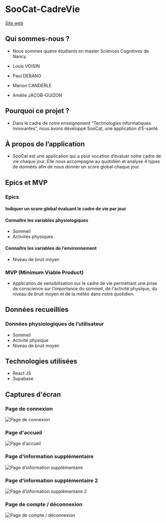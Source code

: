 # SooCat-CadreVie

[Site web](https://soocat.web.app)

## Qui sommes-nous ?

* Nous sommes quatre étudiants en master Sciences Cognitives de Nancy.

* Louis VOISIN
* Paul DEBANO
* Marion CANDERLE
* Amélie JACOB–GUIZON

## Pourquoi ce projet ?

* Dans le cadre de notre enseignement “Technologies informatiques innovantes”, nous avons développé SooCat, une application d’E-santé.

## À propos de l’application

* SooCat est une application qui a pour vocation d’évaluer notre cadre de vie chaque jour. Elle nous accompagne au quotidien et analyse 4 types de données afin de nous donner un score global chaque jour.

## Epics et MVP

### Epics

#### Indiquer un score global évaluant le cadre de vie par jour

#### Connaître les variables physiologiques

* Sommeil
* Activités physiques

#### Connaître les variables de l’environnement

* Niveau de bruit moyen

### MVP (Minimum Viable Product)

* Application de sensibilisation sur le cadre de vie permettant une prise de conscience sur l’importance du sommeil, de l'activité physique, du niveau de bruit moyen et de la météo dans notre quotidien.

## Données recueillies

### Données physiologiques de l’utilisateur

* Sommeil
* Activité physique
* Niveau de bruit moyen

## Technologies utilisées

* React JS
* Supabase

## Captures d'écran

### Page de connexion

![Page de connexion](captures/IMG_1358.png)

### Page d'accueil

![Page d'accueil](captures/IMG_1359.png)

### Page d'information supplémentaire

![Page d'information supplémentaire](captures/IMG_1360.png)

### Page d'information supplémentaire 2

![Page d'information supplémentaire 2](captures/IMG_1361.png)

### Page de compte / déconnexion

![Page de compte / déconnexion](captures/IMG_1362.png)
